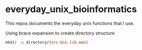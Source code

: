 everyday_unix_bioinformatics
============================
This repos documents the everyday unix functions that I use.

Using brace expansion to create directory structure
``` sh
mkdir -p directory/{src,bin,lib,man}
```
